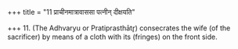 +++
title = "11 प्राचीनमात्रावाससा पत्नीन् दीक्षयति"

+++
11. (The Adhvaryu or Pratiprasthātr̥) consecrates the wife (of the sacrificer) by means of a cloth with its (fringes) on the front side.  


[^1]: For the meaning of the word prācīnamātr̥ vāsas see the next Sūtra.
